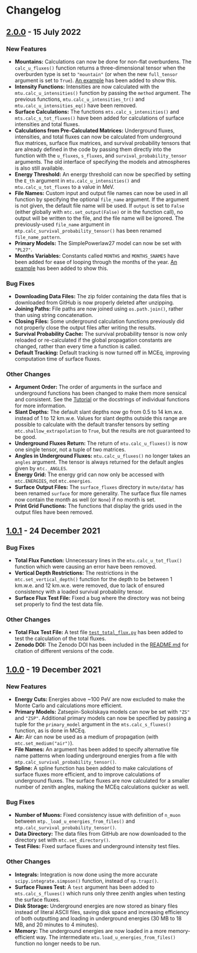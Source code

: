 # Changelog

## [2.0.0](https://github.com/wjwoodley/mute/releases/tag/2.0.0) - 15 July 2022

### **New Features**

* **Mountains:** Calculations can now be done for non-flat overburdens. The ``calc_u_fluxes()`` function returns a three-dimensional tensor when the overburden type is set to ``"mountain"`` (or when the new ``full_tensor`` argument is set to ``True``). [An example](examples/example_mountain_calculations.ipynb) has been added to show this.
* **Intensity Functions:** Intensities are now calculated with the ``mtu.calc_u_intensities()`` function by passing the ``method`` argument. The previous functions, ``mtu.calc_u_intensities_tr()`` and ``mtu.calc_u_intensities_eq()`` have been removed.
* **Surface Calculations:** The functions ``mts.calc_s_intensities()`` and ``mts.calc_s_tot_fluxes()`` have been added for calculations of surface intensities and total fluxes.
* **Calculations from Pre-Calculated Matrices:** Underground fluxes, intensities, and total fluxes can now be calculated from underground flux matrices, surface flux matrices, and survival probability tensors that are already defined in the code by passing them directly into the function with the ``u_fluxes``, ``s_fluxes``, and ``survival_probability_tensor`` arguments. The old interface of specifying the models and atmospheres is also still available.
* **Energy Threshold:** An energy threshold can now be specified by setting the ``E_th`` argument in ``mtu.calc_u_intensities()`` and ``mtu.calc_u_tot_fluxes`` to a value in MeV.
* **File Names:** Custom input and output file names can now be used in all function by specifying the optional ``file_name`` argument. If the argument is not given, the default file name will be used. If ``output`` is set to ``False`` (either globally with ``mtc.set_output(False)`` or in the function call), no output will be written to the file, and the file name will be ignored. The previously-used ``file_name`` argument in ``mtp.calc_survival_probability_tensor()`` has been renamed ``file_name_pattern``.
* **Primary Models:** The SimplePowerlaw27 model can now be set with ``"PL27"``.
* **Months Variables:** Constants called ``MONTHS`` and ``MONTHS_SNAMES`` have been added for ease of looping through the months of the year. [An example](examples/example_seasonal_variations.ipynb) has been added to show this.

### **Bug Fixes**

* **Downloading Data Files:** The zip folder containing the data files that is downloaded from GitHub is now properly deleted after unzipping.
* **Joining Paths:** File paths are now joined using ``os.path.join()``, rather than using string concatenation.
* **Closing Files:** Some underground calculation functions previously did not properly close the output files after writing the results.
* **Survival Probability Cache:** The survival probability tensor is now only reloaded or re-calculated if the global propagation constants are changed, rather than every time a function is called.
* **Default Tracking:** Default tracking is now turned off in MCEq, improving computation time of surface fluxes.

### **Other Changes**

* **Argument Order:** The order of arguments in the surface and underground functions has been changed to make them more sensical and consistent. See the [Tutorial](docs/Tutorial.md) or the docstrings of individual functions for more information.
* **Slant Depths:** The default slant depths now go from 0.5 to 14 km.w.e. instead of 1 to 12 km.w.e. Values for slant depths outside this range are possible to calculate with the default transfer tensors by setting ``mtc.shallow_extrapolation`` to ``True``, but the results are not guaranteed to be good.
* **Underground Fluxes Return:** The return of ``mtu.calc_u_fluxes()`` is now one single tensor, not a tuple of two matrices.
* **Angles in Underground Fluxes:** ``mtu.calc_u_fluxes()`` no longer takes an ``angles`` argument. The tensor is always returned for the default angles given by ``mtc._ANGLES``.
* **Energy Grid:** The energy grid can now only be accessed with ``mtc.ENERGIES``, not ``mtc.energies``.
* **Surface Output Files:** The ``surface_fluxes`` directory in ``mute/data/`` has been renamed ``surface`` for more generality. The surface flux file names now contain the month as well (or ``None``) if no month is set.
* **Print Grid Functions:** The functions that display the grids used in the output files have been removed.

## [1.0.1](https://github.com/wjwoodley/mute/releases/tag/1.0.1) - 24 December 2021

### Bug Fixes

* **Total Flux Function:** Unnecessary lines in the ``mtu.calc_u_tot_flux()`` function which were causing an error have been removed.
* **Vertical Depth Restrictions:** The restrictions in the ``mtc.set_vertical_depth()`` function for the depth to be between 1 km.w.e. and 12 km.w.e. were removed, due to lack of ensured consistency with a loaded survival probability tensor.
* **Surface Flux Test File:** Fixed a bug where the directory was not being set properly to find the test data file.

### Other Changes

* **Total Flux Test File:** A test file [``test_total_flux.py``](mute/tests/test_total_flux.py) has been added to test the calculation of the total fluxes.
* **Zenodo DOI:** The Zenodo DOI has been included in the [README.md](README.md) for citation of different versions of the code.

## [1.0.0](https://github.com/wjwoodley/mute/releases/tag/1.0.0) - 19 December 2021

### New Features

* **Energy Cuts:** Energies above ~100 PeV are now excluded to make the Monte Carlo and calculations more efficient.
* **Primary Models:** Zatsepin-Sokolskaya models can now be set with ``"ZS"`` and ``"ZSP"``. Additional primary models can now be specified by passing a tuple for the ``primary_model`` argument in the ``mts.calc_s_fluxes()`` function, as is done in MCEq.
* **Air:** Air can now be used as a medium of propagation (with ``mtc.set_medium("air")``).
* **File Names:** An argument has been added to specify alternative file name patterns when loading underground energies from a file with ``mtp.calc_survival_probability_tensor()``.
* **Spline:** A spline function has been added to make calculations of surface fluxes more efficient, and to improve calculations of underground fluxes. The surface fluxes are now calculated for a smaller number of zenith angles, making the MCEq calculations quicker as well.

### Bug Fixes

* **Number of Muons:** Fixed consistency issue with definition of ``n_muon`` between ``mtp._load_u_energies_from_files()`` and ``mtp.calc_survival_probability_tensor()``.
* **Data Directory:** The data files from GitHub are now downloaded to the directory set with ``mtc.set_directory()``.
* **Test Files:** Fixed surface fluxes and underground intensity test files.

### Other Changes

* **Integrals:** Integration is now done using the more accurate ``scipy.integrate.simpson()`` function, instead of ``np.trapz()``.
* **Surface Fluxes Test:** A ``test`` argument has been added to ``mts.calc_s_fluxes()`` which runs only three zenith angles when testing the surface fluxes.
* **Disk Storage:** Underground energies are now stored as binary files instead of literal ASCII files, saving disk space and increasing efficiency of both outputting and loading in underground energies (30 MB to 18 MB, and 20 minutes to 4 minutes).
* **Memory:** The underground energies are now loaded in a more memory-efficient way. The intermediate ``mtu.load_u_energies_from_files()`` function no longer needs to be run.
